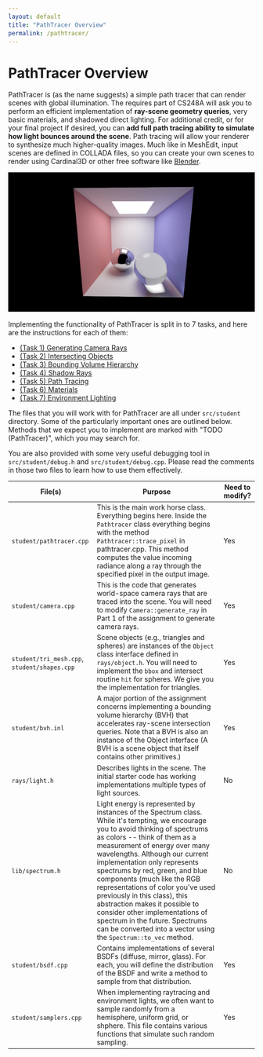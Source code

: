 ```yaml
---
layout: default
title: "PathTracer Overview"
permalink: /pathtracer/
---
```


# PathTracer Overview

PathTracer is (as the name suggests) a simple path tracer that can render scenes with global illumination. The requires part of CS248A will ask you to perform an efficient implementation of **ray-scene geometry queries**, very basic materials, and shadowed direct lighting. For additional credit, or for your final project if desired, you can **add full path tracing ability to simulate how light bounces around the scene**. Path tracing will allow your renderer to synthesize much higher-quality images. Much like in MeshEdit, input scenes are defined in COLLADA files, so you can create your own scenes to render using Cardinal3D or other free software like [Blender](https://www.blender.org/).

![CBsphere](new_results/32k_large.png)

Implementing the functionality of PathTracer is split in to 7 tasks, and here are the instructions for each of them:
- [(Task 1) Generating Camera Rays](camera_rays.md)
- [(Task 2) Intersecting Objects](intersecting_objects.md)
- [(Task 3) Bounding Volume Hierarchy](bounding_volume_hierarchy.md)
- [(Task 4) Shadow Rays](shadow_rays.md)
- [(Task 5) Path Tracing](path_tracing.md)
- [(Task 6) Materials](materials.md)
- [(Task 7) Environment Lighting](environment_lighting.md)

The files that you will work with for PathTracer are all under `src/student` directory. Some of the particularly important ones are outlined below. Methods that we expect you to implement are marked with "TODO (PathTracer)", which you may search for.

You are also provided with some very useful debugging tool in `src/student/debug.h` and `src/student/debug.cpp`. Please read the comments in those two files to learn how to use them effectively.

| File(s)  |      Purpose      |  Need to modify? |
|----------|-------------------|------------------|
| `student/pathtracer.cpp` |  This is the main work horse class. Everything begins here.  Inside the `Pathtracer` class everything begins with the method `Pathtracer::trace_pixel` in pathtracer.cpp. This method computes the value incoming radiance along a ray through the specified pixel in the output image. | Yes |
| `student/camera.cpp` | This is the code that generates world-space camera rays that are traced into the scene. You will need to modify `Camera::generate_ray` in Part 1 of the assignment to generate camera rays. |  Yes |
| `student/tri_mesh.cpp`, `student/shapes.cpp` | Scene objects (e.g., triangles and spheres) are instances of the `Object` class interface defined in `rays/object.h`. You will need to implement the `bbox` and intersect routine `hit` for spheres.  We give you the implementation for triangles. |   Yes |
|`student/bvh.inl`|A major portion of the assignment concerns implementing a bounding volume hierarchy (BVH) that accelerates ray-scene intersection queries. Note that a BVH is also an instance of the Object interface (A BVH is a scene object that itself contains other primitives.)|Yes|
|`rays/light.h`|Describes lights in the scene. The initial starter code has working implementations multiple types of light sources.|No|
|`lib/spectrum.h`|Light energy is represented by instances of the Spectrum class. While it's tempting, we encourage you to avoid thinking of spectrums as colors -- think of them as a measurement of energy over many wavelengths. Although our current implementation only represents spectrums by red, green, and blue components (much like the RGB representations of color you've used previously in this class), this abstraction makes it possible to consider other implementations of spectrum in the future. Spectrums can be converted into a vector using the `Spectrum::to_vec` method.| No|
|`student/bsdf.cpp`|Contains implementations of several BSDFs (diffuse, mirror, glass). For each, you will define the distribution of the BSDF and write a method to sample from that distribution.|Yes|
|`student/samplers.cpp`|When implementing raytracing and environment lights, we often want to sample randomly from a hemisphere, uniform grid, or shphere. This file contains various functions that simulate such random sampling.|Yes|


